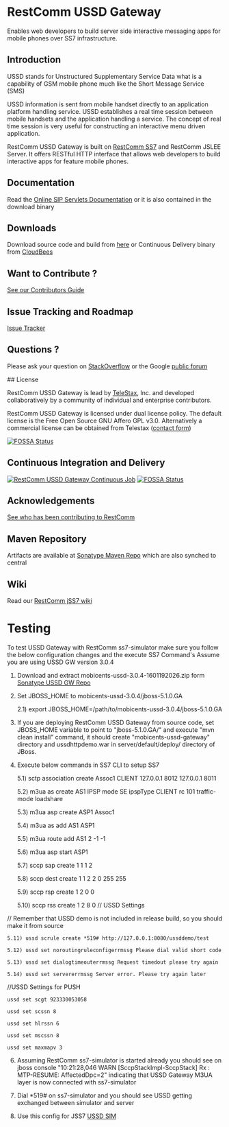 # RestComm USSD Gateway
Enables web developers to build server side interactive messaging apps for mobile phones over SS7 infrastructure.

## Introduction 

USSD stands for Unstructured Supplementary Service Data what is a capability of GSM mobile phone much like the Short Message Service (SMS)

USSD information is sent from mobile handset directly to an application platform handling service. USSD establishes a real time session between mobile handsets and the application handling a service. The concept of real time session is very useful for constructing an interactive menu driven application.

RestComm USSD Gateway is built on [RestComm SS7](https://github.com/RestComm/jss7) and RestComm JSLEE Server. It offers RESTful HTTP interface that allows web developers to build interactive apps for feature mobile phones.

## Documentation

Read the [Online SIP Servlets Documentation](http://docs.telestax.com/ussd-homepage/) or it is also contained in the download binary

## Downloads

Download source code and build from [here](https://github.com/RestComm/ussdgateway/releases) or Continuous Delivery binary from [CloudBees](https://mobicents.ci.cloudbees.com/job/RestComm-USSD-Gateway/)

## Want to Contribute ? 

[See our Contributors Guide](https://github.com/RestComm/Restcomm-Core/wiki/Contribute-to-RestComm)

## Issue Tracking and Roadmap

[Issue Tracker](https://github.com/RestComm/sip-servlets/issues)

## Questions ?

Please ask your question on [StackOverflow](http://stackoverflow.com/questions/tagged/restcomm) or the Google [public forum](http://groups.google.com/group/restcomm)

## License

RestComm USSD Gateway is lead by [TeleStax](http://www.telestax.com/), Inc. and developed collaboratively by a community of individual and enterprise contributors.

RestComm USSD Gateway is licensed under dual license policy. The default license is the Free Open Source GNU Affero GPL v3.0. Alternatively a commercial license can be obtained from Telestax ([contact form](http://www.telestax.com/contactus/#InquiryForm))


[![FOSSA Status](https://app.fossa.io/api/projects/git%2Bhttps%3A%2F%2Fgithub.com%2FRestComm%2Fussdgateway.svg?type=large)](https://app.fossa.io/projects/git%2Bhttps%3A%2F%2Fgithub.com%2FRestComm%2Fussdgateway?ref=badge_large)

## Continuous Integration and Delivery

[![RestComm USSD Gateway Continuous Job](http://www.cloudbees.com/sites/default/files/Button-Built-on-CB-1.png)](https://mobicents.ci.cloudbees.com/job/RestComm-USSD-Gateway//)
[![FOSSA Status](https://app.fossa.io/api/projects/git%2Bhttps%3A%2F%2Fgithub.com%2FRestComm%2Fussdgateway.svg?type=shield)](https://app.fossa.io/projects/git%2Bhttps%3A%2F%2Fgithub.com%2FRestComm%2Fussdgateway?ref=badge_shield)

## Acknowledgements
[See who has been contributing to RestComm](http://www.telestax.com/opensource/acknowledgments/)

## Maven Repository

Artifacts are available at [Sonatype Maven Repo](https://oss.sonatype.org/content/repositories/releases/org/mobicents) which are also synched to central

## Wiki

Read our [RestComm jSS7 wiki](https://github.com/RestComm/ussdgateway/wiki) 

# Testing 
To test USSD Gateway with RestComm ss7-simulator make sure you follow the below configuration changes and the execute SS7 Command's
Assume you are using USSD GW version 3.0.4

1) Download and extract mobicents-ussd-3.0.4-1601192026.zip form [Sonatype USSD GW Repo](https://mobicents.ci.cloudbees.com/job/RestComm-USSD-Gateway/4/artifact/release/)
 
2) Set JBOSS_HOME to mobicents-ussd-3.0.4/jboss-5.1.0.GA

	2.1) export JBOSS_HOME=/path/to/mobicents-ussd-3.0.4/jboss-5.1.0.GA

3) If you are deploying RestComm USSD Gateway from source code, set JBOSS_HOME variable to point to "jboss-5.1.0.GA/" and execute "mvn clean install" command, it should create "mobicents-ussd-gateway" directory and ussdhttpdemo.war in server/default/deploy/ directory of JBoss. 

5) Execute below commands in SS7 CLI to setup SS7 

	5.1) sctp association create Assoc1 CLIENT 127.0.0.1 8012 127.0.0.1 8011 

	5.2) m3ua as create AS1 IPSP mode SE ipspType CLIENT rc 101 traffic-mode loadshare

	5.3) m3ua asp create ASP1 Assoc1

	5.4) m3ua as add AS1 ASP1

	5.5) m3ua route add AS1 2 -1 -1

	5.6) m3ua asp start ASP1

	5.7) sccp sap create 1 1 1 2

	5.8) sccp dest create 1 1 2 2 0 255 255

	5.9) sccp rsp create 1 2 0 0

	5.10) sccp rss create 1 2 8 0
// USSD Settings

// Remember that USSD demo is not included in release build, so you should make it from source

	5.11) ussd scrule create *519# http://127.0.0.1:8080/ussddemo/test

	5.12) ussd set noroutingruleconfigerrmssg Please dial valid short code

	5.13) ussd set dialogtimeouterrmssg Request timedout please try again

	5.14) ussd set servererrmssg Server error. Please try again later
	
//USSD Settings for PUSH

	ussd set scgt 923330053058

	ussd set scssn 8

	ussd set hlrssn 6

	ussd set mscssn 8

	ussd set maxmapv 3

6) Assuming RestComm ss7-simulator is started already you should see on jboss console "10:21:28,046 WARN  [SccpStackImpl-SccpStack] Rx : MTP-RESUME: AffectedDpc=2" indicating that USSD Gateway M3UA layer is now connected with ss7-simulator

7) Dial *519# on ss7-simulator and you should see USSD getting exchanged between simulator and server

8) Use this config for JSS7 [USSD SIM](https://github.com/RestComm/ussdgateway/wiki/SS7-Simulator-Configuration-for-USSD-demo)